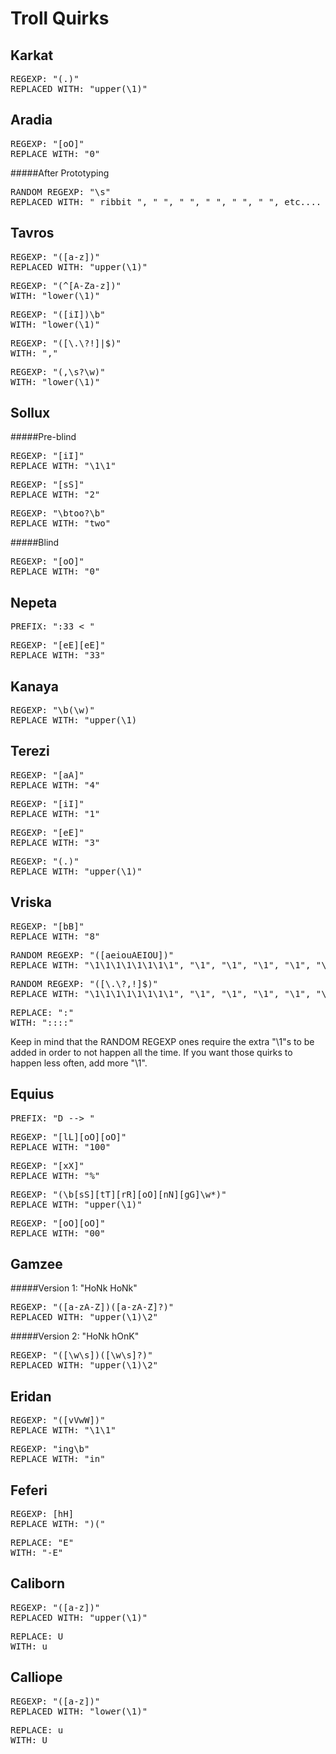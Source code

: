 Troll Quirks
============

Karkat
------
<pre>
REGEXP: "(.)"
REPLACED WITH: "upper(\1)"
</pre>

Aradia
------
<pre>
REGEXP: "[oO]"
REPLACE WITH: "0"
</pre>

#####After Prototyping
<pre>
RANDOM REGEXP: "\s"
REPLACED WITH: " ribbit ", " ", " ", " ", " ", " ", etc....
</pre>

Tavros
------
<pre>
REGEXP: "([a-z])"
REPLACED WITH: "upper(\1)"
</pre>
<pre>
REGEXP: "(^[A-Za-z])"
WITH: "lower(\1)"
</pre>
<pre>
REGEXP: "([iI])\b"
WITH: "lower(\1)"
</pre>
<pre>
REGEXP: "([\.\?!]|$)"
WITH: ","
</pre>
<pre>
REGEXP: "(,\s?\w)"
WITH: "lower(\1)"
</pre>

Sollux
------
#####Pre-blind
<pre>
REGEXP: "[iI]"
REPLACE WITH: "\1\1"
</pre>
<pre>
REGEXP: "[sS]"
REPLACE WITH: "2"
</pre>
<pre>
REGEXP: "\btoo?\b"
REPLACE WITH: "two"
</pre>

#####Blind
<pre>
REGEXP: "[oO]"
REPLACE WITH: "0"
</pre>

Nepeta
------
<pre>
PREFIX: ":33 &lt; "
</pre>
<pre>
REGEXP: "[eE][eE]"
REPLACE WITH: "33"
</pre>

Kanaya
------
<pre>
REGEXP: "\b(\w)"
REPLACE WITH: "upper(\1)
</pre>

Terezi
------
<pre>
REGEXP: "[aA]"
REPLACE WITH: "4"
</pre>
<pre>
REGEXP: "[iI]"
REPLACE WITH: "1"
</pre>
<pre>
REGEXP: "[eE]"
REPLACE WITH: "3"
</pre>
<pre>
REGEXP: "(.)"
REPLACE WITH: "upper(\1)"
</pre>

Vriska
------
<pre>
REGEXP: "[bB]"
REPLACE WITH: "8"
</pre>
<pre>
RANDOM REGEXP: "([aeiouAEIOU])"
REPLACE WITH: "\1\1\1\1\1\1\1\1", "\1", "\1", "\1", "\1", "\1", etc........
</pre>
<pre>
RANDOM REGEXP: "([\.\?,!]$)"
REPLACE WITH: "\1\1\1\1\1\1\1\1", "\1", "\1", "\1", "\1", "\1", etc........
</pre>
<pre>
REPLACE: ":"
WITH: "::::"
</pre>

Keep in mind that the RANDOM REGEXP ones require the extra "\\1"s to be added in order to not happen all the time. If you want those quirks to happen less often, add more "\\1".

Equius
------
<pre>
PREFIX: "D --&gt; "
</pre>
<pre>
REGEXP: "[lL][oO][oO]"
REPLACE WITH: "100"
</pre>
<pre>
REGEXP: "[xX]"
REPLACE WITH: "%"
</pre>
<pre>
REGEXP: "(\b[sS][tT][rR][oO][nN][gG]\w*)"
REPLACE WITH: "upper(\1)"
</pre>
<pre>
REGEXP: "[oO][oO]"
REPLACE WITH: "00"
</pre>

Gamzee
------
#####Version 1: "HoNk HoNk"
<pre>
REGEXP: "([a-zA-Z])([a-zA-Z]?)"
REPLACED WITH: "upper(\1)\2"
</pre>

#####Version 2: "HoNk hOnK"
<pre>
REGEXP: "([\w\s])([\w\s]?)"
REPLACED WITH: "upper(\1)\2"
</pre>

Eridan
------
<pre>
REGEXP: "([vVwW])"
REPLACE WITH: "\1\1"
</pre>
<pre>
REGEXP: "ing\b"
REPLACE WITH: "in"
</pre>

Feferi
------
<pre>
REGEXP: [hH]
REPLACE WITH: ")("
</pre>
<pre>
REPLACE: "E"
WITH: "-E"
</pre>

Caliborn
------
<pre>
REGEXP: "([a-z])"
REPLACED WITH: "upper(\1)"
</pre>
<pre>
REPLACE: U
WITH: u
</pre>

Calliope
------
<pre>
REGEXP: "([a-z])"
REPLACED WITH: "lower(\1)"
</pre>
<pre>
REPLACE: u
WITH: U
</pre>
